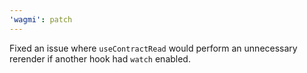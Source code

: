 ```yaml
---
'wagmi': patch
---
```


Fixed an issue where `useContractRead` would perform an unnecessary rerender if another hook had `watch` enabled.
